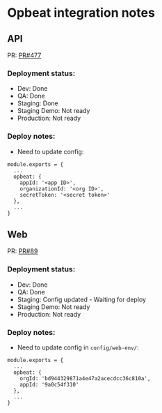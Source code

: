 # Opbeat integration notes
## API
PR: [PR#477](https://github.com/dropininc/dropin-api-v2/pull/477)

### Deployment status:
- Dev: Done
- QA: Done
- Staging: Done
- Staging Demo: Not ready
- Production: Not ready

### Deploy notes:
- Need to update config:
```
module.exports = {
  ...
  opbeat: {
    appId: '<app ID>',
    organizationId: '<org ID>',
    secretToken: '<secret token>'
  },
  ...
}
```
## Web
PR: [PR#89](https://github.com/dropininc/dropin-web-v2/pull/89)

### Deployment status:
- Dev: Done
- QA: Done
- Staging: Config updated - Waiting for deploy
- Staging Demo: Not ready
- Production: Not ready

### Deploy notes:
- Need to update config in `config/web-env/`:
```
module.exports = {
  ...
  opbeat: {
    orgId: 'bd944329871a4e47a2acecdcc36c810a',
    appId: '9a0c54f310'
  },
  ...
}
```

